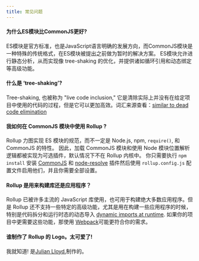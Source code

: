 ```yaml
---
title: 常见问题
---
```


#### 为什么ES模块比CommonJS更好?

ES模块是官方标准，也是JavaScript语言明确的发展方向，而CommonJS模块是一种特殊的传统格式，在ES模块被提出之前做为暂时的解决方案。 ES模块允许进行静态分析，从而实现像 tree-shaking 的优化，并提供诸如循环引用和动态绑定等高级功能。

#### 什么是 ‘tree-shaking’?

Tree-shaking, 也被称为 "live code inclusion," 它是清除实际上并没有在给定项目中使用的代码的过程，但是它可以更加高效。词汇来源查看：[similar to dead code elimination](https://medium.com/@Rich_Harris/tree-shaking-versus-dead-code-elimination-d3765df85c80#.jnypozs9n) 

#### 我如何在 CommonJS 模块中使用 Rollup ?

Rollup 力图实现 ES 模块的规范，而不一定是 Node.js, npm, `require()`, 和 CommonJS 的特性。 因此，加载 CommonJS 模块和使用 Node 模块位置解析逻辑都被实现为可选插件，默认情况下不在 Rollup 内核中。 你只需要执行 `npm install` 安装 [CommonJS](https://github.com/rollup/rollup-plugin-commonjs) 和 [node-resolve](https://github.com/rollup/rollup-plugin-node-resolve) 插件然后使用 `rollup.config.js` 配置文件启用他们，并且你需要全部设置。

#### Rollup 是用来构建库还是应用程序？

Rollup 已被许多主流的 JavaScript 库使用，也可用于构建绝大多数应用程序。但是 Rollup 还不支持一些特定的高级功能，尤其是用在构建一些应用程序的时候，特别是代码拆分和运行时态的动态导入 [dynamic imports at runtime](https://github.com/tc39/proposal-dynamic-import). 如果你的项目中更需要这些功能，那使用 [Webpack](https://webpack.js.org/)可能更符合你的需求。

#### 谁制作了 Rollup 的 Logo。太可爱了!

我就知道! 是[Julian Lloyd.](https://twitter.com/jlmakes)制作的。
